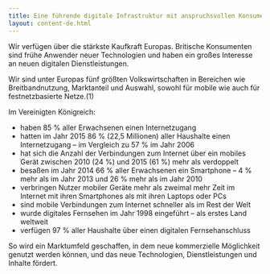 ```yaml
---
title: Eine führende digitale Infrastruktur mit anspruchsvollen Konsumenten
layout: content-de.html
---
```


Wir verfügen über die stärkste Kaufkraft Europas. Britische Konsumenten sind frühe Anwender neuer Technologien und haben ein großes Interesse an neuen digitalen Dienstleistungen.

Wir sind unter Europas fünf größten Volkswirtschaften in Bereichen wie Breitbandnutzung, Marktanteil und Auswahl, sowohl für mobile wie auch für festnetzbasierte Netze.(1)

Im Vereinigten Königreich:

-	haben 85 % aller Erwachsenen einen Internetzugang
-	hatten im Jahr 2015 86 % (22,5 Millionen) aller Haushalte einen Internetzugang – im Vergleich zu 57 % im Jahr 2006
-	hat sich die Anzahl der Verbindungen zum Internet über ein mobiles Gerät zwischen 2010 (24 %) und 2015 (61 %) mehr als verdoppelt
-	besaßen im Jahr 2014 66 % aller Erwachsenen ein Smartphone – 4 % mehr als im Jahr 2013 und 26 % mehr als im Jahr 2010
-	verbringen Nutzer mobiler Geräte mehr als zweimal mehr Zeit im Internet mit ihren Smartphones als mit ihren Laptops oder PCs
-	sind mobile Verbindungen zum Internet schneller als im Rest der Welt
-	wurde digitales Fernsehen im Jahr 1998 eingeführt – als erstes Land weltweit
-	verfügen 97 % aller Haushalte über einen digitalen Fernsehanschluss

So wird ein Marktumfeld geschaffen, in dem neue kommerzielle Möglichkeit genutzt werden können, und das neue Technologien, Dienstleistungen und Inhalte fördert.